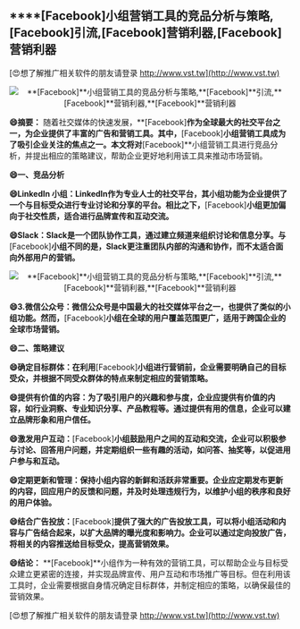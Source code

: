 ## ****[Facebook]**小组营销工具的竞品分析与策略,**[Facebook]**引流,**[Facebook]**营销利器,**[Facebook]**营销利器**

[😍想了解推广相关软件的朋友请登录 http://www.vst.tw](http://www.vst.tw)

 <center><img src="https://vst.tw/MP4/tuiguang/png/5.png" alt="**[Facebook]**小组营销工具的竞品分析与策略,**[Facebook]**引流,**[Facebook]**营销利器,**[Facebook]**营销利器"></center>

**😄摘要：**
随着社交媒体的快速发展，**[Facebook]**作为全球最大的社交平台之一，为企业提供了丰富的广告和营销工具。其中，**[Facebook]**小组营销工具成为了吸引企业关注的焦点之一。本文将对**[Facebook]**小组营销工具进行竞品分析，并提出相应的策略建议，帮助企业更好地利用该工具来推动市场营销。

**😄一、竞品分析**

**😄LinkedIn 小组：LinkedIn作为专业人士的社交平台，其小组功能为企业提供了一个与目标受众进行专业讨论和分享的平台。相比之下，**[Facebook]**小组更加偏向于社交性质，适合进行品牌宣传和互动交流。**

**😄Slack：Slack是一个团队协作工具，通过建立频道来组织讨论和信息分享。与**[Facebook]**小组不同的是，Slack更注重团队内部的沟通和协作，而不太适合面向外部用户的营销。**

 <center><img src="https://vst.tw/MP4/tuiguang/png/6.png" alt="**[Facebook]**小组营销工具的竞品分析与策略,**[Facebook]**引流,**[Facebook]**营销利器,**[Facebook]**营销利器"></center>

**😄3.微信公众号：微信公众号是中国最大的社交媒体平台之一，也提供了类似的小组功能。然而，**[Facebook]**小组在全球的用户覆盖范围更广，适用于跨国企业的全球市场营销。**

**😄二、策略建议**

**😄确定目标群体：在利用**[Facebook]**小组进行营销前，企业需要明确自己的目标受众，并根据不同受众群体的特点来制定相应的营销策略。**

**😄提供有价值的内容：为了吸引用户的兴趣和参与度，企业应提供有价值的内容，如行业洞察、专业知识分享、产品教程等。通过提供有用的信息，企业可以建立品牌形象和用户信任。**

**😄激发用户互动：**[Facebook]**小组鼓励用户之间的互动和交流，企业可以积极参与讨论、回答用户问题，并定期组织一些有趣的活动，如问答、抽奖等，以促进用户参与和互动。**

**😄定期更新和管理：保持小组内容的新鲜和活跃非常重要。企业应定期发布更新的内容，回应用户的反馈和问题，并及时处理违规行为，以维护小组的秩序和良好的用户体验。**

**😄结合广告投放：**[Facebook]**提供了强大的广告投放工具，可以将小组活动和内容与广告结合起来，以扩大品牌的曝光度和影响力。企业可以通过定向投放广告，将相关的内容推送给目标受众，提高营销效果。**

**😄结论：**
**[Facebook]**小组作为一种有效的营销工具，可以帮助企业与目标受众建立更紧密的连接，并实现品牌宣传、用户互动和市场推广等目标。但在利用该工具时，企业需要根据自身情况确定目标群体，并制定相应的策略，以确保最佳的营销效果。

[😍想了解推广相关软件的朋友请登录 http://www.vst.tw](http://www.vst.tw)



